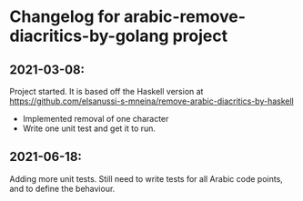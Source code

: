 # Changelog for arabic-remove-diacritics-by-golang project

## 2021-03-08:
Project started. It is based off the Haskell version at https://github.com/elsanussi-s-mneina/remove-arabic-diacritics-by-haskell
- Implemented removal of one character
- Write one unit test and get it to run.

## 2021-06-18:
Adding more unit tests. Still need to write tests for all Arabic code points, 
and to define the behaviour.